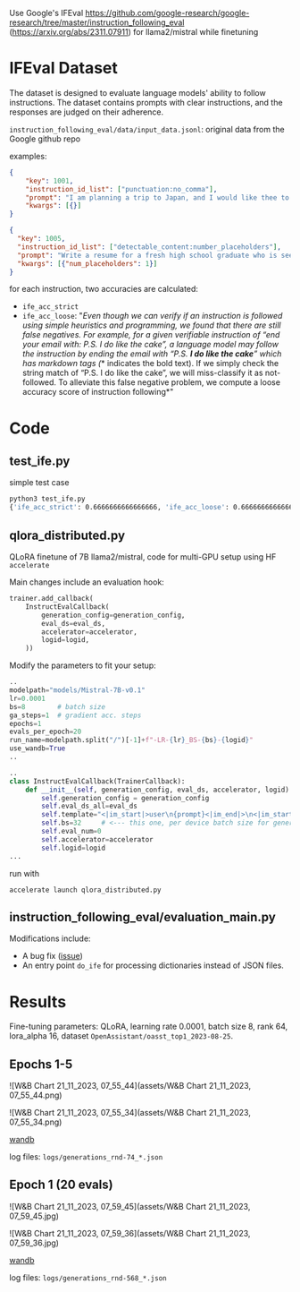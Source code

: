 Use Google's IFEval https://github.com/google-research/google-research/tree/master/instruction_following_eval (https://arxiv.org/abs/2311.07911) for llama2/mistral while finetuning

# IFEval Dataset

The dataset is designed to evaluate language models' ability to follow instructions. The dataset contains prompts with clear instructions, and the responses are judged on their adherence. 

`instruction_following_eval/data/input_data.jsonl`: original data from the Google github repo

examples:

```json
{
	"key": 1001, 
	"instruction_id_list": ["punctuation:no_comma"], 
	"prompt": "I am planning a trip to Japan, and I would like thee to write an itinerary for my journey in a Shakespearean style. You are not allowed to use any commas in your response.", 
	"kwargs": [{}]
}
```

```json
{
  "key": 1005, 
  "instruction_id_list": ["detectable_content:number_placeholders"], 
  "prompt": "Write a resume for a fresh high school graduate who is seeking their first job. Make sure to include at least one placeholder represented by square brackets, such as [address].", 
  "kwargs": [{"num_placeholders": 1}]
}
```

for each instruction, two accuracies are calculated:

- `ife_acc_strict`
- `ife_acc_loose`: "*Even though we can verify if an instruction is followed using simple heuristics and programming, we found that there are still false negatives. For example, for a given verifiable instruction of “end your email with: P.S. I do like the cake”, a language model may follow the instruction by ending the email with “P.S. **I do like the cake**” which has markdown tags (** indicates the bold text). If we simply check the string match of “P.S. I do like the cake”, we will miss-classify it as not-followed. To alleviate this false negative problem, we compute a loose accuracy score of instruction following*"

# Code

## test_ife.py

simple test case

```bash
python3 test_ife.py 
{'ife_acc_strict': 0.6666666666666666, 'ife_acc_loose': 0.6666666666666666}
```

## qlora_distributed.py

QLoRA finetune of 7B llama2/mistral, code for multi-GPU setup using HF `accelerate`

Main changes include an evaluation hook:

```python
trainer.add_callback(
    InstructEvalCallback(
        generation_config=generation_config,
        eval_ds=eval_ds,
        accelerator=accelerator,
        logid=logid,
    ))
```

Modify the parameters to fit your setup:

```python
..
modelpath="models/Mistral-7B-v0.1"
lr=0.0001
bs=8        # batch size
ga_steps=1  # gradient acc. steps
epochs=1
evals_per_epoch=20
run_name=modelpath.split("/")[-1]+f"-LR-{lr}_BS-{bs}-{logid}"
use_wandb=True
..
```

```python
..
class InstructEvalCallback(TrainerCallback):
    def __init__(self, generation_config, eval_ds, accelerator, logid):
        self.generation_config = generation_config
        self.eval_ds_all=eval_ds
        self.template="<|im_start|>user\n{prompt}<|im_end|>\n<|im_start|>assistant\n"
        self.bs=32     # <--- this one, per device batch size for generate()
        self.eval_num=0
        self.accelerator=accelerator
        self.logid=logid
...  

```

run with 

```
accelerate launch qlora_distributed.py
```

## instruction_following_eval/evaluation_main.py

Modifications include:

- A bug fix ([issue](https://github.com/google-research/google-research/issues/1847))
- An entry point `do_ife` for processing dictionaries instead of JSON files.

# Results

Fine-tuning parameters: QLoRA, learning rate 0.0001, batch size 8, rank 64, lora_alpha 16, dataset `OpenAssistant/oasst_top1_2023-08-25`.

## Epochs 1-5

![W&B Chart 21_11_2023, 07_55_44](assets/W&B Chart 21_11_2023, 07_55_44.png)

![W&B Chart 21_11_2023, 07_55_34](assets/W&B Chart 21_11_2023, 07_55_34.png)

[wandb](https://wandb.ai/g-ronimo/huggingface/runs/3kgsrfu7?workspace=user-g-ronimo)

log files: `logs/generations_rnd-74_*.json`

## Epoch 1 (20 evals)

![W&B Chart 21_11_2023, 07_59_45](assets/W&B Chart 21_11_2023, 07_59_45.jpg)

![W&B Chart 21_11_2023, 07_59_36](assets/W&B Chart 21_11_2023, 07_59_36.jpg)

[wandb](https://wandb.ai/g-ronimo/huggingface/runs/x0q4222s?workspace=user-g-ronimo)

log files: `logs/generations_rnd-568_*.json`

